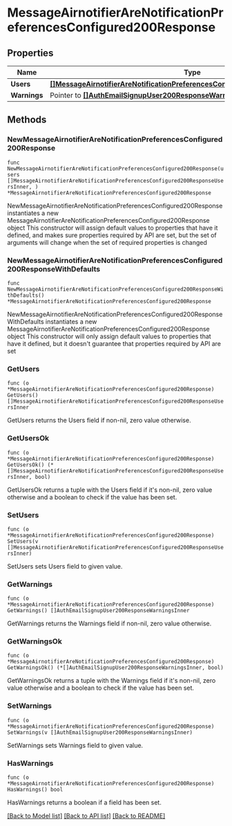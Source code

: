 # MessageAirnotifierAreNotificationPreferencesConfigured200Response

## Properties

Name | Type | Description | Notes
------------ | ------------- | ------------- | -------------
**Users** | [**[]MessageAirnotifierAreNotificationPreferencesConfigured200ResponseUsersInner**](MessageAirnotifierAreNotificationPreferencesConfigured200ResponseUsersInner.md) |  | 
**Warnings** | Pointer to [**[]AuthEmailSignupUser200ResponseWarningsInner**](AuthEmailSignupUser200ResponseWarningsInner.md) |  | [optional] 

## Methods

### NewMessageAirnotifierAreNotificationPreferencesConfigured200Response

`func NewMessageAirnotifierAreNotificationPreferencesConfigured200Response(users []MessageAirnotifierAreNotificationPreferencesConfigured200ResponseUsersInner, ) *MessageAirnotifierAreNotificationPreferencesConfigured200Response`

NewMessageAirnotifierAreNotificationPreferencesConfigured200Response instantiates a new MessageAirnotifierAreNotificationPreferencesConfigured200Response object
This constructor will assign default values to properties that have it defined,
and makes sure properties required by API are set, but the set of arguments
will change when the set of required properties is changed

### NewMessageAirnotifierAreNotificationPreferencesConfigured200ResponseWithDefaults

`func NewMessageAirnotifierAreNotificationPreferencesConfigured200ResponseWithDefaults() *MessageAirnotifierAreNotificationPreferencesConfigured200Response`

NewMessageAirnotifierAreNotificationPreferencesConfigured200ResponseWithDefaults instantiates a new MessageAirnotifierAreNotificationPreferencesConfigured200Response object
This constructor will only assign default values to properties that have it defined,
but it doesn't guarantee that properties required by API are set

### GetUsers

`func (o *MessageAirnotifierAreNotificationPreferencesConfigured200Response) GetUsers() []MessageAirnotifierAreNotificationPreferencesConfigured200ResponseUsersInner`

GetUsers returns the Users field if non-nil, zero value otherwise.

### GetUsersOk

`func (o *MessageAirnotifierAreNotificationPreferencesConfigured200Response) GetUsersOk() (*[]MessageAirnotifierAreNotificationPreferencesConfigured200ResponseUsersInner, bool)`

GetUsersOk returns a tuple with the Users field if it's non-nil, zero value otherwise
and a boolean to check if the value has been set.

### SetUsers

`func (o *MessageAirnotifierAreNotificationPreferencesConfigured200Response) SetUsers(v []MessageAirnotifierAreNotificationPreferencesConfigured200ResponseUsersInner)`

SetUsers sets Users field to given value.


### GetWarnings

`func (o *MessageAirnotifierAreNotificationPreferencesConfigured200Response) GetWarnings() []AuthEmailSignupUser200ResponseWarningsInner`

GetWarnings returns the Warnings field if non-nil, zero value otherwise.

### GetWarningsOk

`func (o *MessageAirnotifierAreNotificationPreferencesConfigured200Response) GetWarningsOk() (*[]AuthEmailSignupUser200ResponseWarningsInner, bool)`

GetWarningsOk returns a tuple with the Warnings field if it's non-nil, zero value otherwise
and a boolean to check if the value has been set.

### SetWarnings

`func (o *MessageAirnotifierAreNotificationPreferencesConfigured200Response) SetWarnings(v []AuthEmailSignupUser200ResponseWarningsInner)`

SetWarnings sets Warnings field to given value.

### HasWarnings

`func (o *MessageAirnotifierAreNotificationPreferencesConfigured200Response) HasWarnings() bool`

HasWarnings returns a boolean if a field has been set.


[[Back to Model list]](../README.md#documentation-for-models) [[Back to API list]](../README.md#documentation-for-api-endpoints) [[Back to README]](../README.md)


